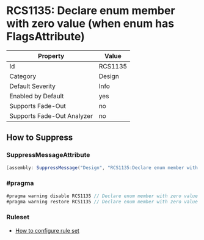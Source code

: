 # RCS1135: Declare enum member with zero value \(when enum has FlagsAttribute\)

Property | Value
--- | --- 
Id | RCS1135
Category | Design
Default Severity | Info
Enabled by Default | yes
Supports Fade-Out | no
Supports Fade-Out Analyzer | no

## How to Suppress

### SuppressMessageAttribute

```csharp
[assembly: SuppressMessage("Design", "RCS1135:Declare enum member with zero value (when enum has FlagsAttribute).", Justification = "<Pending>")]
```

### \#pragma

```csharp
#pragma warning disable RCS1135 // Declare enum member with zero value (when enum has FlagsAttribute).
#pragma warning restore RCS1135 // Declare enum member with zero value (when enum has FlagsAttribute).
```

### Ruleset

* [How to configure rule set](../HowToConfigureAnalyzers.md)
